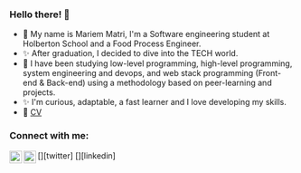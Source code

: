 ### Hello there! 👋

- 🌱 My name is Mariem Matri, I'm a Software engineering student at Holberton School and a Food Process Engineer.
- ✨ After graduation, I decided to dive into the TECH world.
- 🌱 I have been studying low-level programming, high-level
programming, system engineering and devops, and web
stack programming (Front-end & Back-end) using a
methodology based on peer-learning and projects.
- ✨ I'm curious, adaptable, a fast learner and I love developing my skills.
- 📝 [CV](/Software_Engineer_Mariem_Matri.pdf)

### Connect with me:


[<img align="left" alt="codeSTACKr | Twitter" width="22px" src="https://cdn.jsdelivr.net/npm/simple-icons@v3/icons/twitter.svg" />][twitter]
[<img align="left" alt="codeSTACKr | LinkedIn" width="22px" src="https://cdn.jsdelivr.net/npm/simple-icons@v3/icons/linkedin.svg" />][linkedin]

<br />
